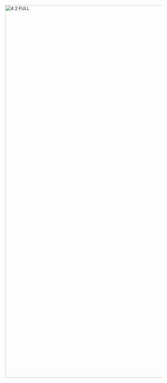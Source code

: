 <img width="1920" height="1200" alt="4 2 FULL" src="https://github.com/user-attachments/assets/8a38e679-8bae-4bb9-bbf5-bfb197820287" />
